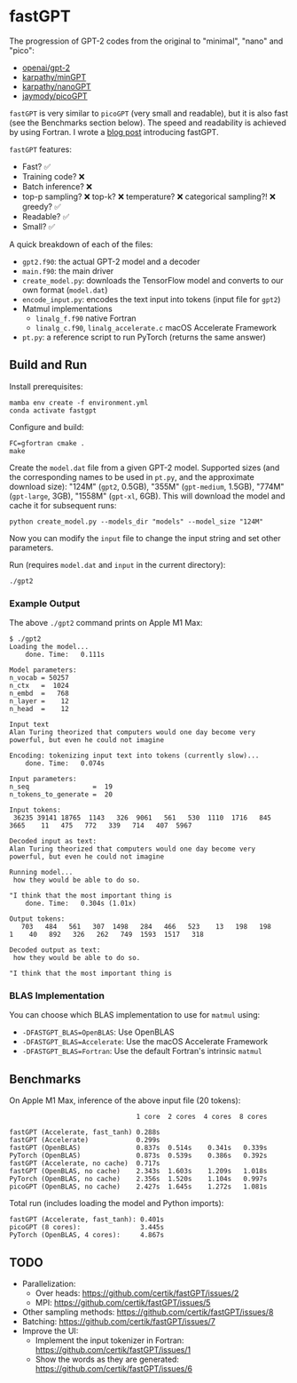 # fastGPT

The progression of GPT-2 codes from the original to "minimal", "nano" and
"pico":

* [openai/gpt-2](https://github.com/openai/gpt-2)
* [karpathy/minGPT](https://github.com/karpathy/mingpt)
* [karpathy/nanoGPT](https://github.com/karpathy/nanogpt)
* [jaymody/picoGPT](https://github.com/jaymody/picoGPT)

`fastGPT` is very similar to `picoGPT` (very small and readable), but it is
also fast (see the Benchmarks section below). The speed and readability is
achieved by using Fortran. I wrote a
[blog post](https://ondrejcertik.com/blog/2023/03/fastgpt-faster-than-pytorch-in-300-lines-of-fortran/)
introducing fastGPT.

`fastGPT` features:
* Fast? ✅
* Training code? ❌
* Batch inference? ❌
* top-p sampling? ❌ top-k? ❌ temperature? ❌ categorical sampling?! ❌ greedy? ✅
* Readable? ✅
* Small? ✅

A quick breakdown of each of the files:

* `gpt2.f90`: the actual GPT-2 model and a decoder
* `main.f90`: the main driver
* `create_model.py`: downloads the TensorFlow model and converts to our own
  format (`model.dat`)
* `encode_input.py`: encodes the text input into tokens (input file for `gpt2`)
* Matmul implementations
    * `linalg_f.f90` native Fortran
    * `linalg_c.f90`, `linalg_accelerate.c` macOS Accelerate Framework
* `pt.py`: a reference script to run PyTorch (returns the same answer)

## Build and Run

Install prerequisites:

    mamba env create -f environment.yml
    conda activate fastgpt

Configure and build:

    FC=gfortran cmake .
    make

Create the `model.dat` file from a given GPT-2 model. Supported sizes (and the
corresponding names to be used in `pt.py`, and the approximate download size):
"124M" (`gpt2`, 0.5GB), "355M" (`gpt-medium`, 1.5GB), "774M" (`gpt-large`,
3GB), "1558M" (`gpt-xl`, 6GB). This will download the model and cache it for
subsequent runs:

    python create_model.py --models_dir "models" --model_size "124M"

Now you can modify the `input` file to change the input string and set other
parameters.

Run (requires `model.dat` and `input` in the current directory):

    ./gpt2

### Example Output

The above `./gpt2` command prints on Apple M1 Max:
```
$ ./gpt2
Loading the model...
    done. Time:   0.111s

Model parameters:
n_vocab = 50257
n_ctx   =  1024
n_embd  =   768
n_layer =    12
n_head  =    12

Input text
Alan Turing theorized that computers would one day become very powerful, but even he could not imagine

Encoding: tokenizing input text into tokens (currently slow)...
    done. Time:   0.074s

Input parameters:
n_seq                =  19
n_tokens_to_generate =  20

Input tokens:
 36235 39141 18765  1143   326  9061   561   530  1110  1716   845  3665    11   475   772   339   714   407  5967

Decoded input as text:
Alan Turing theorized that computers would one day become very powerful, but even he could not imagine

Running model...
 how they would be able to do so.

"I think that the most important thing is
    done. Time:   0.304s (1.01x)

Output tokens:
   703   484   561   307  1498   284   466   523    13   198   198     1    40   892   326   262   749  1593  1517   318

Decoded output as text:
 how they would be able to do so.

"I think that the most important thing is
```

### BLAS Implementation

You can choose which BLAS implementation to use for `matmul` using:
* `-DFASTGPT_BLAS=OpenBLAS`: Use OpenBLAS
* `-DFASTGPT_BLAS=Accelerate`: Use the macOS Accelerate Framework
* `-DFASTGPT_BLAS=Fortran`: Use the default Fortran's intrinsic `matmul`

## Benchmarks

On Apple M1 Max, inference of the above input file (20 tokens):

                                    1 core  2 cores  4 cores  8 cores

    fastGPT (Accelerate, fast_tanh) 0.288s
    fastGPT (Accelerate)            0.299s
    fastGPT (OpenBLAS)              0.837s  0.514s    0.341s   0.339s
    PyTorch (OpenBLAS)              0.873s  0.539s    0.386s   0.392s
    fastGPT (Accelerate, no cache)  0.717s
    fastGPT (OpenBLAS, no cache)    2.343s  1.603s    1.209s   1.018s
    PyTorch (OpenBLAS, no cache)    2.356s  1.520s    1.104s   0.997s
    picoGPT (OpenBLAS, no cache)    2.427s  1.645s    1.272s   1.081s

Total run (includes loading the model and Python imports):

    fastGPT (Accelerate, fast_tanh): 0.401s
    picoGPT (8 cores):               3.445s
    PyTorch (OpenBLAS, 4 cores):     4.867s

## TODO

* Parallelization:
  * Over heads: https://github.com/certik/fastGPT/issues/2
  * MPI: https://github.com/certik/fastGPT/issues/5
* Other sampling methods: https://github.com/certik/fastGPT/issues/8
* Batching: https://github.com/certik/fastGPT/issues/7
* Improve the UI:
  * Implement the input tokenizer in Fortran: https://github.com/certik/fastGPT/issues/1
  * Show the words as they are generated: https://github.com/certik/fastGPT/issues/6

